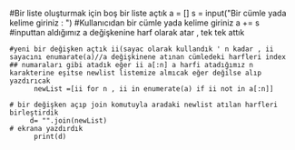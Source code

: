 #Bir liste oluşturmak için boş bir liste açtık
          a = []
        s = input("Bir cümle yada kelime giriniz : ")
    #Kullanıcıdan bir cümle yada kelime giriniz
        a += s
    #inputtan aldığımız a değişkenine harf olarak atar , tek tek attık 

    #yeni bir değişken açtık ii(sayac olarak kullandık ' n kadar , ii sayacını enumarate(a)//a değişkinene atınan cümledeki harfleri index
    ## numaraları gibi atadık eğer ii a[:n] a harfi atadığımız n karakterine eşitse newlist listemize almıcak eğer değilse alıp yazdırıcak
          newList =[ii for n , ii in enumerate(a) if ii not in a[:n]]

    # bir değişken açıp join komutuyla aradaki newlist atılan harfleri birleştirdik
         d= "".join(newList)
    # ekrana yazdırdık
          print(d)
